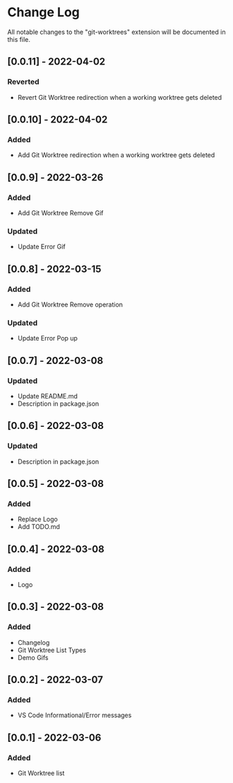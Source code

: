 # Change Log

All notable changes to the "git-worktrees" extension will be documented in this file.

## [0.0.11] - 2022-04-02

### Reverted

-   Revert Git Worktree redirection when a working worktree gets deleted

## [0.0.10] - 2022-04-02

### Added

-   Add Git Worktree redirection when a working worktree gets deleted

## [0.0.9] - 2022-03-26

### Added

-   Add Git Worktree Remove Gif

### Updated

-   Update Error Gif

## [0.0.8] - 2022-03-15

### Added

-   Add Git Worktree Remove operation

### Updated

-   Update Error Pop up

## [0.0.7] - 2022-03-08

### Updated

-   Update README.md
-   Description in package.json

## [0.0.6] - 2022-03-08

### Updated

-   Description in package.json

## [0.0.5] - 2022-03-08

### Added

-   Replace Logo
-   Add TODO.md

## [0.0.4] - 2022-03-08

### Added

-   Logo

## [0.0.3] - 2022-03-08

### Added

-   Changelog
-   Git Worktree List Types
-   Demo Gifs

## [0.0.2] - 2022-03-07

### Added

-   VS Code Informational/Error messages

## [0.0.1] - 2022-03-06

### Added

-   Git Worktree list

